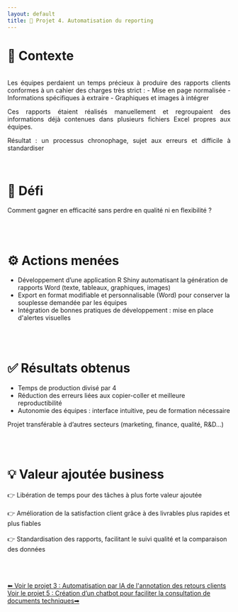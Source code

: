 ```yaml
---
layout: default
title: 🚀 Projet 4. Automatisation du reporting
---
```


# 🔎 Contexte
<br>
<div style="text-align: justify;">
Les équipes perdaient un temps précieux à produire des rapports clients conformes à un cahier des charges très strict :  
- Mise en page normalisée  
- Informations spécifiques à extraire  
- Graphiques et images à intégrer<br>

Ces rapports étaient réalisés manuellement et regroupaient des informations déjà contenues dans plusieurs fichiers Excel propres aux équipes.<br>  

Résultat : un processus chronophage, sujet aux erreurs et difficile à standardiser  
</div>


<br>

# 🎯 Défi

Comment gagner en efficacité sans perdre en qualité ni en flexibilité ?  

<br><br>

# ⚙️ Actions menées

- Développement d’une application R Shiny automatisant la génération de rapports Word (texte, tableaux, graphiques, images)<br>
- Export en format modifiable et personnalisable (Word) pour conserver la souplesse demandée par les équipes<br>
- Intégration de bonnes pratiques de développement : mise en place d'alertes visuelles<br>

<br><br>

# ✅ Résultats obtenus

- Temps de production divisé par 4<br>
- Réduction des erreurs liées aux copier-coller et meilleure reproductibilité<br>
- Autonomie des équipes : interface intuitive, peu de formation nécessaire<br>

Projet transférable à d’autres secteurs (marketing, finance, qualité, R&D…)

<br><br>

# 💡 Valeur ajoutée business

👉 Libération de temps pour des tâches à plus forte valeur ajoutée<br><br>
👉 Amélioration de la satisfaction client grâce à des livrables plus rapides et plus fiables<br><br>
👉 Standardisation des rapports, facilitant le suivi qualité et la comparaison des données

<br>
<br><br>


<div class="projet-navigation">
  <a href="{{ site.baseurl }}/projet3" class="prev-projet">⬅ Voir le projet 3 : Automatisation par IA de l'annotation des retours clients</a>
  <a href="{{ site.baseurl }}/projet5" class="next-projet">Voir le projet 5 : Création d’un chatbot pour faciliter la consultation de documents techniques➡</a>
</div>
